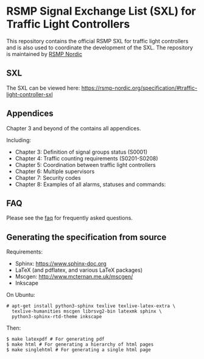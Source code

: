 # RSMP Signal Exchange List (SXL) for Traffic Light Controllers
This repository contains the official RSMP SXL for traffic light controllers
and is also used to coordinate the development of the SXL.
The repository is maintained by [RSMP Nordic](https://rsmp-nordic.org)

## SXL

The SXL can be viewed here: https://rsmp-nordic.org/specification/#traffic-light-controller-sxl

## Appendices

Chapter 3 and beyond of the contains all appendices.

Including:

- Chapter 3: Definition of signal groups status (S0001)
- Chapter 4: Traffic counting requirements (S0201-S0208)
- Chapter 5: Coordination between traffic light controllers
- Chapter 6: Multiple supervisors
- Chapter 7: Security codes
- Chapter 8: Examples of all alarms, statuses and commands:

## FAQ

Please see the [faq](faq.md) for frequently asked questions.

## Generating the specification from source

Requirements:

- Sphinx: https://www.sphinx-doc.org
- LaTeX (and pdflatex, and various LaTeX packages)
- Mscgen: http://www.mcternan.me.uk/mscgen/
- Inkscape

On Ubuntu:

```
# apt-get install python3-sphinx texlive texlive-latex-extra \
  texlive-humanities mscgen librsvg2-bin latexmk sphinx \
  python3-sphinx-rtd-theme inkscape
```

Then:

```
$ make latexpdf # For generating pdf
$ make html # For generating a hierarchy of html pages
$ make singlehtml # For generating a single html page
```

